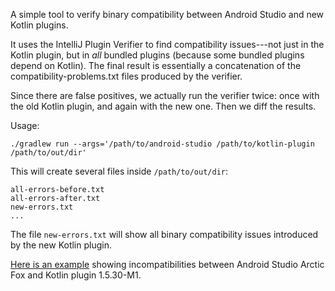 A simple tool to verify binary compatibility between Android Studio and
new Kotlin plugins.

It uses the IntelliJ Plugin Verifier to find compatibility issues---not
just in the Kotlin plugin, but in *all* bundled plugins
(because some bundled plugins depend on Kotlin). The final
result is essentially a concatenation of the compatibility-problems.txt
files produced by the verifier.

Since there are false positives, we actually run the verifier twice:
once with the old Kotlin plugin, and again with the new one. Then
we diff the results.

Usage:
```
./gradlew run --args='/path/to/android-studio /path/to/kotlin-plugin /path/to/out/dir'
```

This will create several files inside `/path/to/out/dir`:
```
all-errors-before.txt
all-errors-after.txt
new-errors.txt
...
```

The file `new-errors.txt` will show all binary compatibility issues introduced by the new Kotlin plugin.

[Here is an example](https://github.com/gharrma/android-studio-kotlin-verifier/commit/c1ebd0264e77f029758e1cf59d3f3d47f00c4d55)
showing incompatibilities between Android Studio Arctic Fox and Kotlin plugin 1.5.30-M1.
